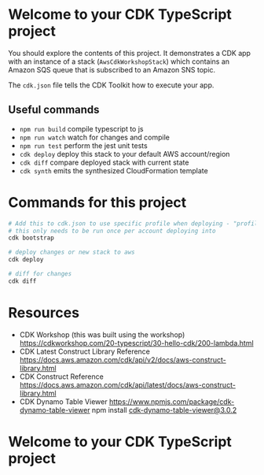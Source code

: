 # Welcome to your CDK TypeScript project

You should explore the contents of this project. It demonstrates a CDK app with an instance of a stack (`AwsCdkWorkshopStack`)
which contains an Amazon SQS queue that is subscribed to an Amazon SNS topic.

The `cdk.json` file tells the CDK Toolkit how to execute your app.

## Useful commands

- `npm run build` compile typescript to js
- `npm run watch` watch for changes and compile
- `npm run test` perform the jest unit tests
- `cdk deploy` deploy this stack to your default AWS account/region
- `cdk diff` compare deployed stack with current state
- `cdk synth` emits the synthesized CloudFormation template

# Commands for this project

```bash
# Add this to cdk.json to use specific profile when deploying - "profile": "[cli-profile-name]"
# this only needs to be run once per account deploying into
cdk bootstrap

# deploy changes or new stack to aws
cdk deploy

# diff for changes
cdk diff

```

# Resources

- CDK Workshop (this was built using the workshop) https://cdkworkshop.com/20-typescript/30-hello-cdk/200-lambda.html
- CDK Latest Construct Library Reference https://docs.aws.amazon.com/cdk/api/v2/docs/aws-construct-library.html
- CDK Construct Reference https://docs.aws.amazon.com/cdk/api/latest/docs/aws-construct-library.html
- CDK Dynamo Table Viewer https://www.npmjs.com/package/cdk-dynamo-table-viewer npm install cdk-dynamo-table-viewer@3.0.2

# Welcome to your CDK TypeScript project
